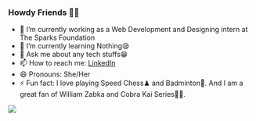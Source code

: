 ### Howdy Friends 👋😉



- 🔭 I’m currently working as a Web Development and Designing intern at The Sparks Foundation
- 🌱 I’m currently learning Nothing😪
- 💬 Ask me about any tech stuffs😁
- 📫 How to reach me: [LinkedIn](https://www.linkedin.com/in/philona-reetha-sebastian/)
- 😄 Pronouns: She/Her
- ⚡ Fun fact: I love playing Speed Chess♟ and Badminton🏸. And I am a great fan of William Zabka and Cobra Kai Series🐍👊.
<img src="https://github-readme-stats.vercel.app/api?username=philona123&&show_icons=true&title_color=ffffff&icon_color=bb2acf&text_color=daf7dc&bg_color=151515">

